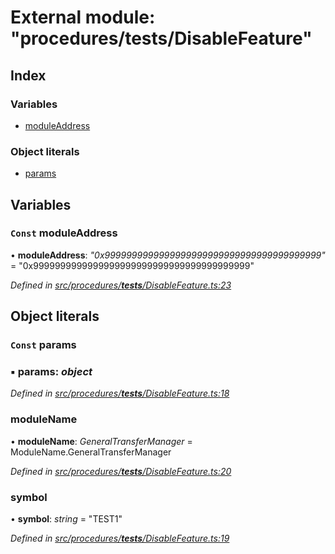 # External module: "procedures/**tests**/DisableFeature"

## Index

### Variables

- [moduleAddress](_procedures___tests___disablefeature_.md#const-moduleaddress)

### Object literals

- [params](_procedures___tests___disablefeature_.md#const-params)

## Variables

### `Const` moduleAddress

• **moduleAddress**: _"0x9999999999999999999999999999999999999999"_ = "0x9999999999999999999999999999999999999999"

_Defined in [src/procedures/**tests**/DisableFeature.ts:23](https://github.com/PolymathNetwork/polymath-sdk/blob/660aba8/src/procedures/__tests__/DisableFeature.ts#L23)_

## Object literals

### `Const` params

### ▪ **params**: _object_

_Defined in [src/procedures/**tests**/DisableFeature.ts:18](https://github.com/PolymathNetwork/polymath-sdk/blob/660aba8/src/procedures/__tests__/DisableFeature.ts#L18)_

### moduleName

• **moduleName**: _GeneralTransferManager_ = ModuleName.GeneralTransferManager

_Defined in [src/procedures/**tests**/DisableFeature.ts:20](https://github.com/PolymathNetwork/polymath-sdk/blob/660aba8/src/procedures/__tests__/DisableFeature.ts#L20)_

### symbol

• **symbol**: _string_ = "TEST1"

_Defined in [src/procedures/**tests**/DisableFeature.ts:19](https://github.com/PolymathNetwork/polymath-sdk/blob/660aba8/src/procedures/__tests__/DisableFeature.ts#L19)_
